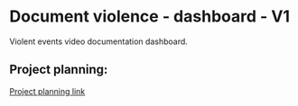 # Document violence - dashboard - V1
Violent events video documentation dashboard.

## Project planning:
[Project planning link](https://github.com/users/asidelnik/projects/1)
